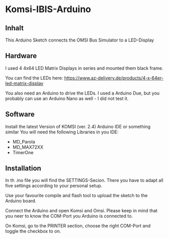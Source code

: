 # Komsi-IBIS-Arduino #

## Inhalt

This Arduino Sketch connects the OMSI Bus Simulator to a LED-Display


## Hardware

I used 4 4x64 LED Matrix Displays in series and mounted them black frame.

You can find the LEDs here: https://www.az-delivery.de/products/4-x-64er-led-matrix-display

You also need an Arduino to drive the LEDs. I used a Arduino Due, but you probably can use an Arduino Nano as well - I did not test it.

## Software

Install the latest Version of KOMSI (ver. 2.4)
Arduino IDE or something similar
You will need the following Libraries in you IDE:

+ MD_Parola
+ MD_MAX72XX
+ TimerOne


## Installation

In th .ino file you will find the SETTINGS-Secion. There you have to adapt all five settings according to your personal setup.

Use your favourite compile and flash tool to upload the sketch to the Arduino board.

Connect the Arduino and open Komsi and Omsi. Please keep in mind that you neer to know the COM-Port you Arduino is connected to.

On Komsi, go to the PRINTER section, choose the right COM-Port and toggle the checkbox to on.





